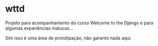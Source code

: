 # wttd

Projeto para acompanhamento do curso Welcome to the Django e para algumas experiências malucas...

Sim isso é uma área de prototipação, não garanto nada aqui.

